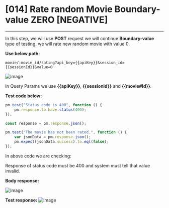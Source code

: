 # [014] Rate random Movie Boundary-value ZERO [NEGATIVE]
___

In this step, we will use __POST__ request we will continue __Boundary-value__ type of testing, we will rate new random movie with value 0.

__Use below path:__
```
movie/:movie_id/rating?api_key={{apiKey}}&session_id={{sessionId}}&value=0 
```

![image](https://user-images.githubusercontent.com/122685448/231308005-9e0c1383-c469-4879-9336-c4adfa8c180b.png)
 
In Query Params we use __{{apiKey}}__, __{{sessionId}}__ and __{{movie#Id}}__.

__Test code below:__
```js {.line-numbers}
pm.test("Status code is 400", function () {
    pm.response.to.have.status(400);
});

const response = pm.response.json();

pm.test("The movie has not been rated.", function () {
    var jsonData = pm.response.json();
    pm.expect(jsonData.success).to.eql(false);
});
```

In above code we are checking:

Response of status code must be 400 and system must tell that value invalid.

__Body response:__

![image](https://user-images.githubusercontent.com/122685448/231308032-9a8c9383-c0bf-42df-9054-06cf0864b36d.png)
 
__Test response:__
![image](https://user-images.githubusercontent.com/122685448/231308045-37705f2d-5e2f-466e-9a14-6f515706a230.png)
 


